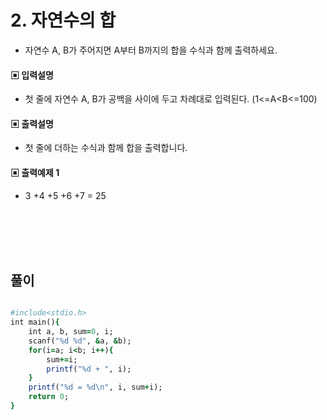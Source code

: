 # 2. 자연수의 합
* 자연수 A, B가 주어지면 A부터 B까지의 합을 수식과 함께 출력하세요.  
####  ▣ 입력설명  
* 첫 줄에 자연수 A, B가 공백을 사이에 두고 차례대로 입력된다. (1<=A<B<=100)  
#### ▣ 출력설명  
* 첫 줄에 더하는 수식과 함께 합을 출력합니다.  
#### ▣ 출력예제 1  
* 3 +4 +5 +6 +7 = 25  

<br><br><br><br>

## 풀이
```ruby

#include<stdio.h>
int main(){
	int a, b, sum=0, i;
	scanf("%d %d", &a, &b);
	for(i=a; i<b; i++){
		sum+=i;
		printf("%d + ", i);
	}
	printf("%d = %d\n", i, sum+i);
	return 0;
}
```